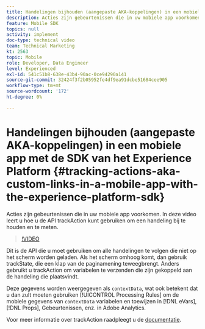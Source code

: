 ```yaml
---
title: Handelingen bijhouden (aangepaste AKA-koppelingen) in een mobiele app met de SDK van het Experience Platform
description: Acties zijn gebeurtenissen die in uw mobiele app voorkomen. In deze video leert u hoe u de API trackAction kunt gebruiken om een handeling bij te houden en te meten.
feature: Mobile SDK
topics: null
activity: implement
doc-type: technical video
team: Technical Marketing
kt: 2563
topic: Mobile
role: Developer, Data Engineer
level: Experienced
exl-id: 541c51b8-638e-43b4-90ac-0ce94290a141
source-git-commit: 32424f3f2b05952fe4df9ea91dcbe51684cee905
workflow-type: tm+mt
source-wordcount: '172'
ht-degree: 0%

---
```


# Handelingen bijhouden (aangepaste AKA-koppelingen) in een mobiele app met de SDK van het Experience Platform {#tracking-actions-aka-custom-links-in-a-mobile-app-with-the-experience-platform-sdk}

Acties zijn gebeurtenissen die in uw mobiele app voorkomen. In deze video leert u hoe u de API trackAction kunt gebruiken om een handeling bij te houden en te meten.

>[!VIDEO](https://video.tv.adobe.com/v/26268/?quality=12)

Dit is de API die u moet gebruiken om alle handelingen te volgen die niet op het scherm worden geladen. Als het scherm omhoog komt, dan gebruik trackState, die een klap van de paginamening teweegbrengt. Anders gebruikt u trackAction om variabelen te verzenden die zijn gekoppeld aan de handeling die plaatsvindt.

Deze gegevens worden weergegeven als `contextData`, wat ook betekent dat u dan zult moeten gebruiken [!UICONTROL Processing Rules] om de mobiele gegevens van `contextData` variabelen en toewijzen in [!DNL eVars], [!DNL Props], Gebeurtenissen, enz. in Adobe Analytics.

Voor meer informatie over trackAction raadpleegt u de [documentatie](https://aep-sdks.gitbook.io/docs/using-mobile-extensions/mobile-core/configuration-reference/mobile-core-api-reference).

